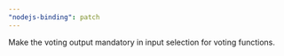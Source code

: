 ```yaml
---
"nodejs-binding": patch
---
```


Make the voting output mandatory in input selection for voting functions.

